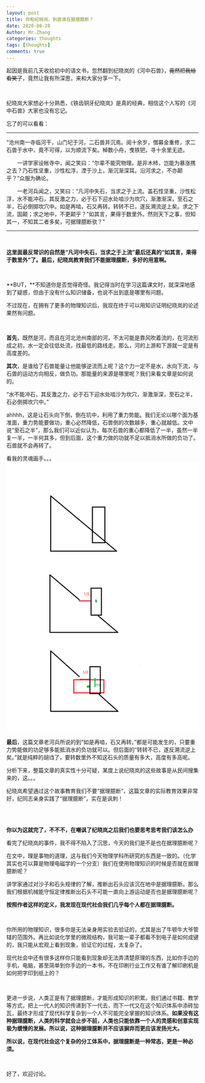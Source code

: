 ```yaml
---
layout: post
title: 你和纪晓岚，到底谁在据理臆断？
date: 2020-08-28
Author: Mr.Zhang
categories: thoughts
tags: [thoughts]
comments: true
---
```




起因是我前几天收拾初中的语文书，忽然翻到纪晓岚的《河中石兽》，~~竟然把我给看笑了~~，竟然让我有所深思，来和大家分享一下。

<br>

纪晓岚大家想必十分熟悉，《铁齿铜牙纪晓岚》是真的经典，相信这个人写的《河中石兽》大家也没有忘记。

忘了的可以看看：

***

“沧州南一寺临河干，山门圮于河，二石兽并沉焉。阅十余岁，僧募金重修，求二石兽于水中，竟不可得，以为顺流下矣。棹数小舟，曳铁钯，寻十余里无迹。

　　一讲学家设帐寺中，闻之笑曰：“尔辈不能究物理。是非木杮，岂能为暴涨携之去？乃石性坚重，沙性松浮，湮于沙上，渐沉渐深耳。沿河求之，不亦颠乎？”众服为确论。

　　一老河兵闻之，又笑曰：“凡河中失石，当求之于上流。盖石性坚重，沙性松浮，水不能冲石，其反激之力，必于石下迎水处啮沙为坎穴，渐激渐深，至石之半，石必倒掷坎穴中。如是再啮，石又再转。转转不已，遂反溯流逆上矣。求之下流，固颠；求之地中，不更颠乎？”如其言，果得于数里外。然则天下之事，但知其一，不知其二者多矣，可据理臆断欤？"

***

<br>

**这里面最反常识的自然是“凡河中失石，当求之于上流”最后还真的“如其言，果得于数里外”了。最后，纪晓岚教育我们不能据理臆断，多好的用意啊。**

<br>

**BUT，**不知道你是否觉得奇怪。我记得当时在学习这篇课文时，就深深地感到了疑惑，但由于没有什么知识储备，也说不出到底是哪里有问题。

不过现在，在拥有了更多的物理知识后，我现在终于可以用知识证明纪晓岚的论述果然有问题。

<br>

**首先**，既然是河，而且在河北沧州南部的河，不太可能是靠风吹着流的，在河流形成之初，水一定会往低处流，找最低的路线走。那么，河的上游和下游就一定是有高度差的。

**其次**，是谁给了石兽能量让他能够逆流而上呢？这个力一定不是水，水向下流，与石兽的运动方向相反，做负功。那能量的来源是哪里呢？我们来看文章是如何说的。

“水不能冲石，其反激之力，必于石下迎水处啮沙为坎穴，渐激渐深，至石之半，石必倒掷坎穴中。”

ahhhh，这是让石头向下倒，倒在坑中，利用了重力势能。我们无论以哪个面为基准面，重力势能要做功，重心必然降低，石兽倒的次数越多，重心就越低。文中说“至石之半”，那么我们可以近似认为，每次石兽的重心都降低了一半，虽然一半复一半，一半何其多，但到后面，这个重力做的功就不足以抵消水所做的负功了。石兽就不会再转了。

看我的灵魂画手。。。
![img](../images/2020-08-28-1.png)

**最后**，这篇文章老河兵所说的到“如是再啮，石又再转。”都是可能发生的，只要重力势能做的功足够多能抵消水的负功就可以。但后面的“转转不已，遂反溯流逆上矣。”就是纯粹的胡诌了，要转数里外不知这石头的质量有多大，高度有多高呢。

分析下来，整篇文章的真实性十分可疑，某度上说纪晓岚的这些故事是从民间搜集来的，这。。。

纪晓岚希望通过这个故事教育我们不要“据理臆断”，这篇文章的实际教育效果非常好，纪同志亲身实践了“据理臆断”，实在是讽刺！

<br>

<br>

**你以为这就完了，不不不，在嘲讽了纪晓岚之后我们也要思考思考我们该怎么办**

看完了纪晓岚的事件，我不得不陷入了沉思，今天的我们是不是也在据理臆断呢？

在文中，理是事物的道理，这与我们今天物理学科所研究的东西是一致的。（化学其实也可以算是物理电磁学的一个分支）我们在使用物理知识的时候是否就在据理臆断呢？

讲学家通过对沙子和石头规律的了解，推断出石头应该沉在地中是据理臆断。那么我们根据机械能守恒定律推断出石头不可能一直向上游运动是否也是据理臆断呢？

**按照作者这样的定义，我发现在现代社会我们几乎每个人都在据理臆断。**

<br>

你所用的物理知识，很多你是无法亲身用实验去验证的，尤其是出了牛顿牛大爷管辖的范围外。再比如说化学里的微观结构，我可能一辈子都看不到电子是如何成键的，我只能从宏观上看到现象，验证它的过程，太复杂了。

现代社会中还有很多这样你只能看到现象却无法弄清楚原理的东西，比如你手边的手机，电脑，甚至简单到你手边的一本书，不在印刷行业工作又有谁了解印刷机是如何把字印到纸上的？

<br>

更进一步说，人类正是有了据理臆断，才能形成知识的积累。我们通过书籍、教学等方式，把上一代人的知识传递到下一代去，而下一代又在这个知识体系中添砖加瓦，最终才形成了现代科学复杂到一个人不可能完全掌握的知识体系。**如果没有这种据理臆断，人类的科学就会止步不前，人类也只能依靠一个人的灵感和创意实现极为缓慢的发展。所以说，这种据理臆断并不应该摒弃而更应该发扬光大。**

**所以说，在现代社会这个复杂的分工体系中，据理臆断是一种常态，更是一种必须。**

<br>

好了，欢迎讨论。


